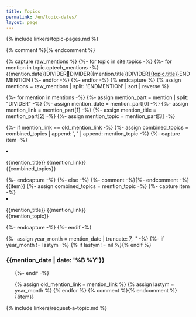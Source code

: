 ```yaml
---
title: Topics
permalink: /en/topic-dates/
layout: page
---
```

{% include linkers/topic-pages.md %}
<div>{% comment %}<!-- enclosing in a div forces this to be interpreted
as HTML rather than Markdown so indentation over 4 characters doesn't
produce code blocks -->{% endcomment %}

{% capture raw_mentions %}
{%- for topic in site.topics -%}
  {%- for mention in topic.optech_mentions -%}
    {{mention.date}}DIVIDER<a class="pc125" href="{{mention.url}}">🔗</a>DIVIDER{{mention.title}}DIVIDER<a href="{{topic.url}}">{{topic.title}}</a>ENDMENTION
  {%- endfor -%}
{%- endfor -%}
{% endcapture %}
{% assign mentions = raw_mentions | split: 'ENDMENTION' | sort | reverse %}

{%- for mention in mentions -%}
  {%- assign mention_part = mention | split: "DIVIDER" -%}
  {%- assign mention_date = mention_part[0] -%}
  {%- assign mention_link = mention_part[1] -%}
  {%- assign mention_title = mention_part[2] -%}
  {%- assign mention_topic = mention_part[3] -%}

  {%- if mention_link == old_mention_link -%}
    {%- assign combined_topics = combined_topics | append: ', ' | append: mention_topic -%}
    {%- capture item -%}<li><p>{{mention_title}}&nbsp;{{mention_link}}<br>{{combined_topics}}</p></li>{%- endcapture -%}
  {%- else -%}
    {%- comment -%}<!-- New URL, new item - so output old item and reset topic collector -->{%- endcomment -%}
    {{item}}
    {%- assign combined_topics = mention_topic -%}
    {%- capture item -%}<li><p>{{mention_title}}&nbsp;{{mention_link}}<br>{{mention_topic}}</p></li>{%- endcapture -%}
  {%- endif -%}

  {%- assign year_month = mention_date | truncate: 7, '' -%}
  {%- if year_month != lastym -%}
    {% if lastym != nil %}</ul>{% endif %}
    <h3>{{mention_date | date: '%B %Y'}}</h3>
    <ul>
  {%- endif -%}

  {% assign old_mention_link = mention_link %}
  {% assign lastym = year_month %}
{% endfor %}
{% comment %}<!-- The loop doesn't display a mention until the next
mention is seen, so we will always have an undisplayed mention at the
end of the loop.  Display it now.  Also close our final list -->{% endcomment %}
{{item}}
</ul>

</div>

{% include linkers/request-a-topic.md %}
